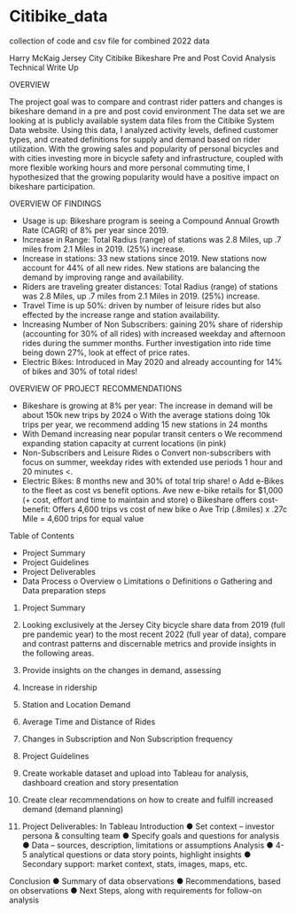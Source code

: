 # Citibike_data
collection of code and csv file for combined 2022 data

Harry McKaig
Jersey City Citibike Bikeshare Pre and Post Covid Analysis
Technical Write Up

OVERVIEW

The project goal was to compare and contrast rider patters and changes is bikeshare demand in a pre and post covid environment The data set we are looking at is publicly available system data files from the Citibike System Data website. Using this data, I analyzed activity levels, defined customer types, and created definitions for supply and demand based on rider utilization. With the growing sales and popularity of personal bicycles and with cities investing more in bicycle safety and infrastructure, coupled with more flexible working hours and more personal commuting time, I hypothesized that the growing popularity would have a positive impact on bikeshare participation. 


OVERVIEW OF FINDINGS
-	Usage is up: Bikeshare program is seeing a Compound Annual Growth Rate (CAGR) of 8% per year since 2019.
-	Increase in Range: Total Radius (range) of stations was 2.8 Miles, up .7 miles from 2.1 Miles in 2019. (25%) increase. 
-	Increase in stations: 33 new stations since 2019. New stations now account for 44% of all new rides. New stations are balancing the demand by improving range and availability.
-	Riders are traveling greater distances: Total Radius (range) of stations was 2.8 Miles, up .7 miles from 2.1 Miles in 2019. (25%) increase.
-	Travel Time is up 50%: driven by number of leisure rides but also effected by the increase range and station availability.
-	Increasing Number of Non Subscribers: gaining 20% share of ridership (accounting for 30% of all rides) with increased weekday and afternoon rides during the summer months. Further investigation into ride time being down 27%, look at effect of price rates.
-	Electric Bikes: Introduced in May 2020 and already accounting for 14% of bikes and 30% of total rides!

OVERVIEW OF PROJECT RECOMMENDATIONS
-	Bikeshare is growing at 8% per year: The increase in demand will be about 150k new trips by 2024
o	With the average stations doing 10k trips per year, we recommend adding 15 new stations in 24 months
-	With Demand increasing near popular transit centers
o	We recommend expanding station capacity at current locations (in pink)
-	Non-Subscribers and Leisure Rides
o	Convert non-subscribers with focus on summer, weekday rides with extended use periods 1 hour and 20 minutes <. 
-	Electric Bikes: 8 months new and 30% of total trip share!
o	Add e-Bikes to the fleet as cost vs benefit options. Ave new e-bike retails for $1,000 (+ cost, effort and time to maintain and store)
o	Bikeshare offers cost-benefit: Offers 4,600 trips vs cost of new bike
o	Ave Trip (.8miles) x .27c Mile = 4,600 trips for equal value


Table of Contents
-	Project Summary
-	Project Guidelines
-	Project Deliverables
-	Data Process
o	Overview
o	Limitations
o	Definitions
o	Gathering and Data preparation steps


1.	Project Summary
1.	Looking exclusively at the Jersey City bicycle share data from 2019 (full pre pandemic year) to the most recent 2022 (full year of data), compare and contrast patterns and discernable metrics and provide insights in the following areas.
1.	Provide insights on the changes in demand, assessing 
2.	Increase in ridership
3.	Station and Location Demand
4.	Average Time and Distance of Rides
5.	Changes in Subscription and Non Subscription frequency


2.	Project Guidelines
1.	Create workable dataset and upload into Tableau for analysis, dashboard creation and story presentation
2.	Create clear recommendations on how to create and fulfill increased demand (demand planning)


3.	Project Deliverables: In Tableau
Introduction
●	Set context – investor persona & consulting team
●	Specify goals and questions for analysis
●	Data – sources, description, limitations or assumptions
Analysis
●	4-5 analytical questions or data story points, highlight insights
●	Secondary support: market context, stats, images, maps, etc.

Conclusion
●	Summary of data observations
●	Recommendations, based on observations
●	Next Steps, along with requirements for follow-on analysis
